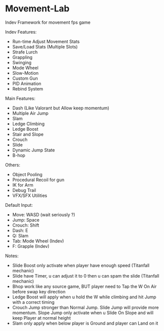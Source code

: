 # Movement-Lab
Indev Framework for movement fps game

Indev Features:
- Run-time Adjust Movement Stats
- Save/Load Stats (Multiple Slots)
- Strafe Lurch
- Grappling
- Swinging
- Mode Wheel
- Slow-Motion
- Custom Gun
- PID Animation
- Rebind System

Main Features:
- Dash (Like Valorant but Allow keep momentum)
- Multiple Air Jump
- Slam
- Ledge Climbing
- Ledge Boost
- Stair and Slope
- Crouch
- Slide
- Dynamic Jump State
- B-hop

Others:
- Object Pooling
- Procedural Recoil for gun
- IK for Arm
- Debug Trail
- VFX/SFX Utilities

Default Input:
- Move: WASD (wait seriously ?)
- Jump: Space
- Crouch: Shift
- Dash: E
- Q: Slam
- Tab: Mode Wheel (Indev)
- F: Grapple (Indev)

Notes:
+ Slide Boost only activate when player have enough speed (Titanfall mechanic)
+ Slide have Timer, u can adjust it to 0 then u can spam the slide (Titanfall mechanic)
+ Bhop work like any source game, BUT player need to Tap the W On Air before swap key direction
+ Ledge Boost will apply when u hold the W while climbing and hit Jump with a correct timing
+ Crouch Jump stronger than Normal Jump. Slide Jump will provide more momentum. Slope Jump only activate when u Slide On Slope and will keep Player at normal height 
+ Slam only apply when below player is Ground and player can Land on it
